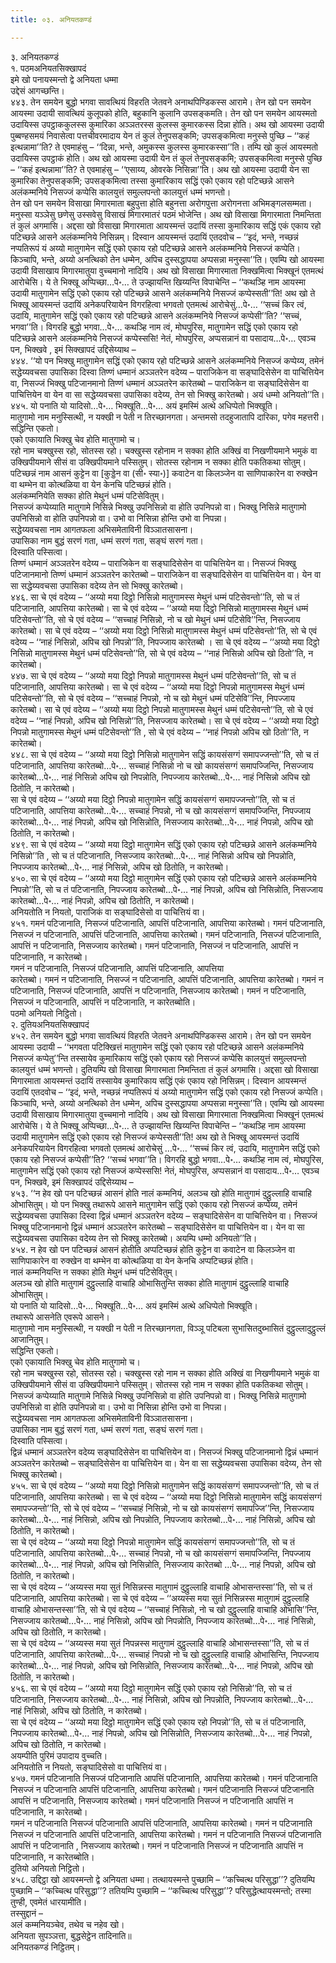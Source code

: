 ```yaml
---
title: ०३. अनियतकण्डं

---
```

३. अनियतकण्डं  
१. पठमअनियतसिक्खापदं  
इमे खो पनायस्मन्तो द्वे अनियता धम्मा  
उद्देसं आगच्छन्ति।  
४४३. तेन समयेन बुद्धो भगवा सावत्थियं विहरति जेतवने अनाथपिण्डिकस्स आरामे। तेन खो पन समयेन आयस्मा उदायी सावत्थियं कुलूपको होति, बहुकानि कुलानि उपसङ्कमति। तेन खो पन समयेन आयस्मतो उदायिस्स उपट्ठाककुलस्स कुमारिका अञ्ञतरस्स कुलस्स कुमारकस्स दिन्ना होति। अथ खो आयस्मा उदायी पुब्बण्हसमयं निवासेत्वा पत्तचीवरमादाय येन तं कुलं तेनुपसङ्कमि; उपसङ्कमित्वा मनुस्से पुच्छि – ‘‘कहं इत्थन्नामा’’ति? ते एवमाहंसु – ‘‘दिन्ना, भन्ते, अमुकस्स कुलस्स कुमारकस्सा’’ति। तम्पि खो कुलं आयस्मतो उदायिस्स उपट्ठाकं होति। अथ खो आयस्मा उदायी येन तं कुलं तेनुपसङ्कमि; उपसङ्कमित्वा मनुस्से पुच्छि – ‘‘कहं इत्थन्नामा’’ति? ते एवमाहंसु – ‘‘एसाय्य, ओवरके निसिन्ना’’ति। अथ खो आयस्मा उदायी येन सा कुमारिका तेनुपसङ्कमि; उपसङ्कमित्वा तस्सा कुमारिकाय सद्धिं एको एकाय रहो पटिच्छन्ने आसने अलंकम्मनिये निसज्जं कप्पेसि कालयुत्तं समुल्लपन्तो कालयुत्तं धम्मं भणन्तो।  
तेन खो पन समयेन विसाखा मिगारमाता बहुपुत्ता होति बहुनत्ता अरोगपुत्ता अरोगनत्ता अभिमङ्गलसम्मता। मनुस्सा यञ्ञेसु छणेसु उस्सवेसु विसाखं मिगारमातरं पठमं भोजेन्ति। अथ खो विसाखा मिगारमाता निमन्तिता तं कुलं अगमासि। अद्दसा खो विसाखा मिगारमाता आयस्मन्तं उदायिं तस्सा कुमारिकाय सद्धिं एकं एकाय रहो पटिच्छन्ने आसने अलंकम्मनिये निसिन्नम्। दिस्वान आयस्मन्तं उदायिं एतदवोच – ‘‘इदं, भन्ते, नच्छन्नं नप्पतिरूपं यं अय्यो मातुगामेन सद्धिं एको एकाय रहो पटिच्छन्ने आसने अलंकम्मनिये निसज्जं कप्पेति। किञ्चापि, भन्ते, अय्यो अनत्थिको तेन धम्मेन, अपिच दुस्सद्धापया अप्पसन्ना मनुस्सा’’ति। एवम्पि खो आयस्मा उदायी विसाखाय मिगारमातुया वुच्चमानो नादियि। अथ खो विसाखा मिगारमाता निक्खमित्वा भिक्खूनं एतमत्थं आरोचेसि। ये ते भिक्खू अप्पिच्छा…पे॰… ते उज्झायन्ति खिय्यन्ति विपाचेन्ति – ‘‘कथञ्हि नाम आयस्मा उदायी मातुगामेन सद्धिं एको एकाय रहो पटिच्छन्ने आसने अलंकम्मनिये निसज्जं कप्पेस्सती’’ति! अथ खो ते भिक्खू आयस्मन्तं उदायिं अनेकपरियायेन विगरहित्वा भगवतो एतमत्थं आरोचेसुं…पे॰… ‘‘सच्चं किर त्वं, उदायि, मातुगामेन सद्धिं एको एकाय रहो पटिच्छन्ने आसने अलंकम्मनिये निसज्जं कप्पेसी’’ति? ‘‘सच्चं, भगवा’’ति। विगरहि बुद्धो भगवा…पे॰… कथञ्हि नाम त्वं, मोघपुरिस, मातुगामेन सद्धिं एको एकाय रहो पटिच्छन्ने आसने अलंकम्मनिये निसज्जं कप्पेस्ससि! नेतं, मोघपुरिस, अप्पसन्नानं वा पसादाय…पे॰… एवञ्च पन, भिक्खवे , इमं सिक्खापदं उद्दिसेय्याथ –  
४४४. ‘‘यो पन भिक्खु मातुगामेन सद्धिं एको एकाय रहो पटिच्छन्ने आसने अलंकम्मनिये निसज्जं कप्पेय्य, तमेनं सद्धेय्यवचसा उपासिका दिस्वा तिण्णं धम्मानं अञ्ञतरेन वदेय्य – पाराजिकेन वा सङ्घादिसेसेन वा पाचित्तियेन वा, निसज्जं भिक्खु पटिजानमानो तिण्णं धम्मानं अञ्ञतरेन कारेतब्बो – पाराजिकेन वा सङ्घादिसेसेन वा पाचित्तियेन वा येन वा सा सद्धेय्यवचसा उपासिका वदेय्य, तेन सो भिक्खु कारेतब्बो। अयं धम्मो अनियतो’’ति।  
४४५. यो पनाति यो यादिसो…पे॰… भिक्खूति…पे॰… अयं इमस्मिं अत्थे अधिप्पेतो भिक्खूति।  
मातुगामो नाम मनुस्सित्थी, न यक्खी न पेती न तिरच्छानगता। अन्तमसो तदहुजातापि दारिका, पगेव महत्तरी।  
सद्धिन्ति एकतो।  
एको एकायाति भिक्खु चेव होति मातुगामो च।  
रहो नाम चक्खुस्स रहो, सोतस्स रहो। चक्खुस्स रहोनाम न सक्का होति अक्खिं वा निखणीयमाने भमुकं वा उक्खिपीयमाने सीसं वा उक्खिपीयमाने पस्सितुम्। सोतस्स रहोनाम न सक्का होति पकतिकथा सोतुम्।  
पटिच्छन्नं नाम आसनं कुट्टेन वा [कुड्डेन वा (सी॰ स्या॰)] कवाटेन वा किलञ्जेन वा साणिपाकारेन वा रुक्खेन वा थम्भेन वा कोत्थळिया वा येन केनचि पटिच्छन्नं होति।  
अलंकम्मनियेति सक्का होति मेथुनं धम्मं पटिसेवितुम्।  
निसज्जं कप्पेय्याति मातुगामे निसिन्ने भिक्खु उपनिसिन्नो वा होति उपनिपन्नो वा। भिक्खु निसिन्ने मातुगामो उपनिसिन्नो वा होति उपनिपन्नो वा। उभो वा निसिन्ना होन्ति उभो वा निपन्ना।  
सद्धेय्यवचसा नाम आगतफला अभिसमेताविनी विञ्ञातसासना।  
उपासिका नाम बुद्धं सरणं गता, धम्मं सरणं गता, सङ्घं सरणं गता।  
दिस्वाति पस्सित्वा।  
तिण्णं धम्मानं अञ्ञतरेन वदेय्य – पाराजिकेन वा सङ्घादिसेसेन वा पाचित्तियेन वा। निसज्जं भिक्खु पटिजानमानो तिण्णं धम्मानं अञ्ञतरेन कारेतब्बो – पाराजिकेन वा सङ्घादिसेसेन वा पाचित्तियेन वा। येन वा सा सद्धेय्यवचसा उपासिका वदेय्य तेन सो भिक्खु कारेतब्बो।  
४४६. सा चे एवं वदेय्य – ‘‘अय्यो मया दिट्ठो निसिन्नो मातुगामस्स मेथुनं धम्मं पटिसेवन्तो’’ति, सो च तं पटिजानाति, आपत्तिया कारेतब्बो। सा चे एवं वदेय्य – ‘‘अय्यो मया दिट्ठो निसिन्नो मातुगामस्स मेथुनं धम्मं पटिसेवन्तो’’ति, सो चे एवं वदेय्य – ‘‘सच्चाहं निसिन्नो, नो च खो मेथुनं धम्मं पटिसेवि’’न्ति, निसज्जाय कारेतब्बो। सा चे एवं वदेय्य – ‘‘अय्यो मया दिट्ठो निसिन्नो मातुगामस्स मेथुनं धम्मं पटिसेवन्तो’’ति, सो चे एवं वदेय्य – ‘‘नाहं निसिन्नो, अपिच खो निपन्नो’’ति, निपज्जाय कारेतब्बो । सा चे एवं वदेय्य – ‘‘अय्यो मया दिट्ठो निसिन्नो मातुगामस्स मेथुनं धम्मं पटिसेवन्तो’’ति, सो चे एवं वदेय्य – ‘‘नाहं निसिन्नो अपिच खो ठितो’’ति, न कारेतब्बो।  
४४७. सा चे एवं वदेय्य – ‘‘अय्यो मया दिट्ठो निपन्नो मातुगामस्स मेथुनं धम्मं पटिसेवन्तो’’ति, सो च तं पटिजानाति, आपत्तिया कारेतब्बो। सा चे एवं वदेय्य – ‘‘अय्यो मया दिट्ठो निपन्नो मातुगामस्स मेथुनं धम्मं पटिसेवन्तो’’ति, सो चे एवं वदेय्य – ‘‘सच्चाहं निपन्नो, नो च खो मेथुनं धम्मं पटिसेवि’’न्ति, निपज्जाय कारेतब्बो। सा चे एवं वदेय्य – ‘‘अय्यो मया दिट्ठो निपन्नो मातुगामस्स मेथुनं धम्मं पटिसेवन्तो’’ति, सो चे एवं वदेय्य – ‘‘नाहं निपन्नो, अपिच खो निसिन्नो’’ति, निसज्जाय कारेतब्बो। सा चे एवं वदेय्य – ‘‘अय्यो मया दिट्ठो निपन्नो मातुगामस्स मेथुनं धम्मं पटिसेवन्तो’’ति , सो चे एवं वदेय्य – ‘‘नाहं निपन्नो अपिच खो ठितो’’ति, न कारेतब्बो।  
४४८. सा चे एवं वदेय्य – ‘‘अय्यो मया दिट्ठो निसिन्नो मातुगामेन सद्धिं कायसंसग्गं समापज्जन्तो’’ति, सो च तं पटिजानाति, आपत्तिया कारेतब्बो…पे॰… सच्चाहं निसिन्नो नो च खो कायसंसग्गं समापज्जिन्ति, निसज्जाय कारेतब्बो…पे॰… नाहं निसिन्नो अपिच खो निपन्नोति, निपज्जाय कारेतब्बो…पे॰… नाहं निसिन्नो अपिच खो ठितोति, न कारेतब्बो।  
सा चे एवं वदेय्य – ‘‘अय्यो मया दिट्ठो निपन्नो मातुगामेन सद्धिं कायसंसग्गं समापज्जन्तो’’ति, सो च तं पटिजानाति, आपत्तिया कारेतब्बो…पे॰… सच्चाहं निपन्नो, नो च खो कायसंसग्गं समापज्जिन्ति, निपज्जाय कारेतब्बो…पे॰… नाहं निपन्नो, अपिच खो निसिन्नोति, निसज्जाय कारेतब्बो…पे॰… नाहं निपन्नो, अपिच खो ठितोति, न कारेतब्बो।  
४४९. सा चे एवं वदेय्य – ‘‘अय्यो मया दिट्ठो मातुगामेन सद्धिं एको एकाय रहो पटिच्छन्ने आसने अलंकम्मनिये निसिन्नो’’ति , सो च तं पटिजानाति, निसज्जाय कारेतब्बो…पे॰… नाहं निसिन्नो अपिच खो निपन्नोति, निपज्जाय कारेतब्बो…पे॰… नाहं निसिन्नो, अपिच खो ठितोति, न कारेतब्बो।  
४५०. सा चे एवं वदेय्य – ‘‘अय्यो मया दिट्ठो मातुगामेन सद्धिं एको एकाय रहो पटिच्छन्ने आसने अलंकम्मनिये निपन्नो’’ति, सो च तं पटिजानाति, निपज्जाय कारेतब्बो…पे॰… नाहं निपन्नो, अपिच खो निसिन्नोति, निसज्जाय कारेतब्बो…पे॰… नाहं निपन्नो, अपिच खो ठितोति, न कारेतब्बो।  
अनियतोति न नियतो, पाराजिकं वा सङ्घादिसेसो वा पाचित्तियं वा।  
४५१. गमनं पटिजानाति, निसज्जं पटिजानाति, आपत्तिं पटिजानाति, आपत्तिया कारेतब्बो। गमनं पटिजानाति, निसज्जं न पटिजानाति, आपत्तिं पटिजानाति, आपत्तिया कारेतब्बो। गमनं पटिजानाति, निसज्जं पटिजानाति, आपत्तिं न पटिजानाति, निसज्जाय कारेतब्बो। गमनं पटिजानाति, निसज्जं न पटिजानाति, आपत्तिं न पटिजानाति, न कारेतब्बो।  
गमनं न पटिजानाति, निसज्जं पटिजानाति, आपत्तिं पटिजानाति, आपत्तिया  
कारेतब्बो। गमनं न पटिजानाति, निसज्जं न पटिजानाति, आपत्तिं पटिजानाति, आपत्तिया कारेतब्बो। गमनं न पटिजानाति, निसज्जं पटिजानाति, आपत्तिं न पटिजानाति, निसज्जाय कारेतब्बो। गमनं न पटिजानाति, निसज्जं न पटिजानाति, आपत्तिं न पटिजानाति, न कारेतब्बोति।  
पठमो अनियतो निट्ठितो।  
२. दुतियअनियतसिक्खापदं  
४५२. तेन समयेन बुद्धो भगवा सावत्थियं विहरति जेतवने अनाथपिण्डिकस्स आरामे। तेन खो पन समयेन आयस्मा उदायी – ‘‘भगवता पटिक्खित्तं मातुगामेन सद्धिं एको एकाय रहो पटिच्छन्ने आसने अलंकम्मनिये निसज्जं कप्पेतु’’न्ति तस्सायेव कुमारिकाय सद्धिं एको एकाय रहो निसज्जं कप्पेसि कालयुत्तं समुल्लपन्तो कालयुत्तं धम्मं भणन्तो। दुतियम्पि खो विसाखा मिगारमाता निमन्तिता तं कुलं अगमासि। अद्दसा खो विसाखा मिगारमाता आयस्मन्तं उदायिं तस्सायेव कुमारिकाय सद्धिं एकं एकाय रहो निसिन्नम्। दिस्वान आयस्मन्तं उदायिं एतदवोच – ‘‘इदं, भन्ते, नच्छन्नं नप्पतिरूपं यं अय्यो मातुगामेन सद्धिं एको एकाय रहो निसज्जं कप्पेति। किञ्चापि, भन्ते, अय्यो अनत्थिको तेन धम्मेन, अपिच दुस्सद्धापया अप्पसन्ना मनुस्सा’’ति। एवम्पि खो आयस्मा उदायी विसाखाय मिगारमातुया वुच्चमानो नादियि। अथ खो विसाखा मिगारमाता निक्खमित्वा भिक्खूनं एतमत्थं आरोचेसि। ये ते भिक्खू अप्पिच्छा…पे॰… ते उज्झायन्ति खिय्यन्ति विपाचेन्ति – ‘‘कथञ्हि नाम आयस्मा उदायी मातुगामेन सद्धिं एको एकाय रहो निसज्जं कप्पेस्सती’’ति! अथ खो ते भिक्खू आयस्मन्तं उदायिं अनेकपरियायेन विगरहित्वा भगवतो एतमत्थं आरोचेसुं …पे॰… ‘‘सच्चं किर त्वं, उदायि, मातुगामेन सद्धिं एको एकाय रहो निसज्जं कप्पेसी’’ति? ‘‘सच्चं भगवा’’ति। विगरहि बुद्धो भगवा…पे॰… कथञ्हि नाम त्वं, मोघपुरिस, मातुगामेन सद्धिं एको एकाय रहो निसज्जं कप्पेस्ससि! नेतं, मोघपुरिस, अप्पसन्नानं वा पसादाय…पे॰… एवञ्च पन, भिक्खवे, इमं सिक्खापदं उद्दिसेय्याथ –  
४५३. ‘‘न हेव खो पन पटिच्छन्नं आसनं होति नालं कम्मनियं, अलञ्च खो होति मातुगामं दुट्ठुल्लाहि वाचाहि ओभासितुम्। यो पन भिक्खु तथारूपे आसने मातुगामेन सद्धिं एको एकाय रहो निसज्जं कप्पेय्य, तमेनं सद्धेय्यवचसा उपासिका दिस्वा द्विन्नं धम्मानं अञ्ञतरेन वदेय्य – सङ्घादिसेसेन वा पाचित्तियेन वा। निसज्जं भिक्खु पटिजानमानो द्विन्नं धम्मानं अञ्ञतरेन कारेतब्बो – सङ्घादिसेसेन वा पाचित्तियेन वा। येन वा सा सद्धेय्यवचसा उपासिका वदेय्य तेन सो भिक्खु कारेतब्बो। अयम्पि धम्मो अनियतो’’ति।  
४५४. न हेव खो पन पटिच्छन्नं आसनं होतीति अप्पटिच्छन्नं होति कुट्टेन वा कवाटेन वा किलञ्जेन वा साणिपाकारेन वा रुक्खेन वा थम्भेन वा कोत्थळिया वा येन केनचि अप्पटिच्छन्नं होति।  
नालं कम्मनियन्ति न सक्का होति मेथुनं धम्मं पटिसेवितुम्।  
अलञ्च खो होति मातुगामं दुट्ठुल्लाहि वाचाहि ओभासितुन्ति सक्का होति मातुगामं दुट्ठुल्लाहि वाचाहि ओभासितुम्।  
यो पनाति यो यादिसो…पे॰… भिक्खूति…पे॰… अयं इमस्मिं अत्थे अधिप्पेतो भिक्खूति।  
तथारूपे आसनेति एवरूपे आसने।  
मातुगामो नाम मनुस्सित्थी, न यक्खी न पेती न तिरच्छानगता, विञ्ञू पटिबला सुभासितदुब्भासितं दुट्ठुल्लादुट्ठुल्लं आजानितुम्।  
सद्धिन्ति एकतो।  
एको एकायाति भिक्खु चेव होति मातुगामो च।  
रहो नाम चक्खुस्स रहो, सोतस्स रहो। चक्खुस्स रहो नाम न सक्का होति अक्खिं वा निखणीयमाने भमुकं वा उक्खिपीयमाने सीसं वा उक्खिपीयमाने पस्सितुम्। सोतस्स रहो नाम न सक्का होति पकतिकथा सोतुम्।  
निसज्जं कप्पेय्याति मातुगामे निसिन्ने भिक्खु उपनिसिन्नो वा होति उपनिपन्नो वा। भिक्खु निसिन्ने मातुगामो उपनिसिन्नो वा होति उपनिपन्नो वा। उभो वा निसिन्ना होन्ति उभो वा निपन्ना।  
सद्धेय्यवचसा नाम आगतफला अभिसमेताविनी विञ्ञातसासना।  
उपासिका नाम बुद्धं सरणं गता, धम्मं सरणं गता, सङ्घं सरणं गता।  
दिस्वाति पस्सित्वा।  
द्विन्नं धम्मानं अञ्ञतरेन वदेय्य सङ्घादिसेसेन वा पाचित्तियेन वा। निसज्जं भिक्खु पटिजानमानो द्विन्नं धम्मानं अञ्ञतरेन कारेतब्बो – सङ्घादिसेसेन वा पाचित्तियेन वा। येन वा सा सद्धेय्यवचसा उपासिका वदेय्य, तेन सो भिक्खु कारेतब्बो।  
४५५. सा चे एवं वदेय्य – ‘‘अय्यो मया दिट्ठो निसिन्नो मातुगामेन सद्धिं कायसंसग्गं समापज्जन्तो’’ति, सो च तं पटिजानाति, आपत्तिया कारेतब्बो। सा चे एवं वदेय्य – ‘‘अय्यो मया दिट्ठो निसिन्नो मातुगामेन सद्धिं कायसंसग्गं समापज्जन्तो’’ति, सो चे एवं वदेय्य – ‘‘सच्चाहं निसिन्नो, नो च खो कायसंसग्गं समापज्जि’’न्ति, निसज्जाय कारेतब्बो…पे॰… नाहं निसिन्नो, अपिच खो निपन्नोति, निपज्जाय कारेतब्बो…पे॰… नाहं निसिन्नो, अपिच खो ठितोति, न कारेतब्बो।  
सा चे एवं वदेय्य – ‘‘अय्यो मया दिट्ठो निपन्नो मातुगामेन सद्धिं कायसंसग्गं समापज्जन्तो’’ति, सो च तं पटिजानाति, आपत्तिया कारेतब्बो…पे॰… सच्चाहं निपन्नो, नो च खो कायसंसग्गं समापज्जिन्ति, निपज्जाय कारेतब्बो…पे॰… नाहं निपन्नो, अपिच खो निसिन्नोति, निसज्जाय कारेतब्बो …पे॰… नाहं निपन्नो, अपिच खो ठितोति, न कारेतब्बो।  
सा चे एवं वदेय्य – ‘‘अय्यस्स मया सुतं निसिन्नस्स मातुगामं दुट्ठुल्लाहि वाचाहि ओभासन्तस्सा’’ति, सो च तं पटिजानाति, आपत्तिया कारेतब्बो। सा चे एवं वदेय्य – ‘‘अय्यस्स मया सुतं निसिन्नस्स मातुगामं दुट्ठुल्लाहि वाचाहि ओभासन्तस्सा’’ति, सो चे एवं वदेय्य – ‘‘सच्चाहं निसिन्नो, नो च खो दुट्ठुल्लाहि वाचाहि ओभासि’’न्ति, निसज्जाय कारेतब्बो…पे॰… नाहं निसिन्नो, अपिच खो निपन्नोति, निपज्जाय कारेतब्बो…पे॰… नाहं निसिन्नो, अपिच खो ठितोति, न कारेतब्बो।  
सा चे एवं वदेय्य – ‘‘अय्यस्स मया सुतं निपन्नस्स मातुगामं दुट्ठुल्लाहि वाचाहि ओभासन्तस्सा’’ति, सो च तं पटिजानाति, आपत्तिया कारेतब्बो…पे॰… सच्चाहं निपन्नो नो च खो दुट्ठुल्लाहि वाचाहि ओभासिन्ति, निपज्जाय कारेतब्बो…पे॰… नाहं निपन्नो, अपिच खो निसिन्नोति, निसज्जाय कारेतब्बो…पे॰… नाहं निपन्नो, अपिच खो ठितोति, न कारेतब्बो।  
४५६. सा चे एवं वदेय्य – ‘‘अय्यो मया दिट्ठो मातुगामेन सद्धिं एको एकाय रहो निसिन्नो’’ति, सो च तं पटिजानाति, निसज्जाय कारेतब्बो…पे॰… नाहं निसिन्नो, अपिच खो निपन्नोति, निपज्जाय कारेतब्बो…पे॰… नाहं निसिन्नो, अपिच खो ठितोति, न कारेतब्बो।  
सा चे एवं वदेय्य – ‘‘अय्यो मया दिट्ठो मातुगामेन सद्धिं एको एकाय रहो निपन्नो’’ति, सो च तं पटिजानाति, निपज्जाय कारेतब्बो…पे॰… नाहं निपन्नो, अपिच खो निसिन्नोति, निसज्जाय कारेतब्बो…पे॰… नाहं निपन्नो, अपिच खो ठितोति, न कारेतब्बो।  
अयम्पीति पुरिमं उपादाय वुच्चति।  
अनियतोति न नियतो, सङ्घादिसेसो वा पाचित्तियं वा।  
४५७. गमनं पटिजानाति निसज्जं पटिजानाति आपत्तिं पटिजानाति, आपत्तिया कारेतब्बो। गमनं पटिजानाति निसज्जं न पटिजानाति आपत्तिं पटिजानाति, आपत्तिया कारेतब्बो। गमनं पटिजानाति निसज्जं पटिजानाति आपत्तिं न पटिजानाति, निसज्जाय कारेतब्बो। गमनं पटिजानाति निसज्जं न पटिजानाति आपत्तिं न पटिजानाति, न कारेतब्बो।  
गमनं न पटिजानाति निसज्जं पटिजानाति आपत्तिं पटिजानाति, आपत्तिया कारेतब्बो। गमनं न पटिजानाति निसज्जं न पटिजानाति आपत्तिं पटिजानाति, आपत्तिया कारेतब्बो। गमनं न पटिजानाति निसज्जं पटिजानाति आपत्तिं न पटिजानाति , निसज्जाय कारेतब्बो। गमनं न पटिजानाति निसज्जं न पटिजानाति आपत्तिं न पटिजानाति, न कारेतब्बोति।  
दुतियो अनियतो निट्ठितो।  
४५८. उद्दिट्ठा खो आयस्मन्तो द्वे अनियता धम्मा। तत्थायस्मन्ते पुच्छामि – ‘‘कच्चित्थ परिसुद्धा’’? दुतियम्पि पुच्छामि – ‘‘कच्चित्थ परिसुद्धा’’? ततियम्पि पुच्छामि – ‘‘कच्चित्थ परिसुद्धा’’? परिसुद्धेत्थायस्मन्तो; तस्मा तुण्ही, एवमेतं धारयामीति।  
तस्सुद्दानं –  
अलं कम्मनियञ्चेव, तथेव च नहेव खो।  
अनियता सुपञ्ञत्ता, बुद्धसेट्ठेन तादिनाति॥  
अनियतकण्डं निट्ठितम्।  